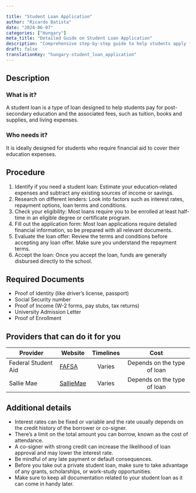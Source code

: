 ```yaml
---

title: "Student Loan Application"
author: "Ricardo Batista"
date: "2024-06-07"
categories: ["Hungary"]
meta_title: "Detailed Guide on Student Loan Application"
description: "Comprehensive step-by-step guide to help students apply for loans"
draft: false
translationKey: "hungary-student_loan_application"
---
```


## Description
### What is it?
A student loan is a type of loan designed to help students pay for post-secondary education and the associated fees, such as tuition, books and supplies, and living expenses. 

### Who needs it?
It is ideally designed for students who require financial aid to cover their education expenses.

## Procedure
1. Identify if you need a student loan: Estimate your education-related expenses and subtract any existing sources of income or savings.
2. Research on different lenders: Look into factors such as interest rates, repayment options, loan terms and conditions.
3. Check your eligibility: Most loans require you to be enrolled at least half-time in an eligible degree or certificate program.
4. Fill out the application form: Most loan applications require detailed financial information, so be prepared with all relevant documents.
5. Evaluate the loan offer: Review the terms and conditions before accepting any loan offer. Make sure you understand the repayment terms.
6. Accept the loan: Once you accept the loan, funds are generally disbursed directly to the school.

## Required Documents
- Proof of Identity (like driver’s license, passport)
- Social Security number
- Proof of Income (W-2 forms, pay stubs, tax returns)
- University Admission Letter
- Proof of Enrollment

## Providers that can do it for you

| Provider        |     Website     |     Timelines    |       Cost      |
| --------------- | --------------- |  :-------------: | :-------------: |
| Federal Student Aid     |  [FAFSA](https://studentaid.gov/)       |      Varies      |        Depends on the type of loan       |
| Sallie Mae      |  [SallieMae](https://www.salliemae.com/)       |      Varies      |        Depends on the type of loan       |

## Additional details
- Interest rates can be fixed or variable and the rate usually depends on the credit history of the borrower or co-signer.
- There’s a limit on the total amount you can borrow, known as the cost of attendance.
- A co-signer with strong credit can increase the likelihood of loan approval and may lower the interest rate.
- Be mindful of any late payment or default consequences.
- Before you take out a private student loan, make sure to take advantage of any grants, scholarships, or work-study opportunities.
- Make sure to keep all documentation related to your student loan as it can come in handy later.